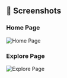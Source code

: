## 📸 Screenshots

### Home Page
![Home Page](screenshots/screenshot-home.png)

### Explore Page
![Explore Page](screenshots/screenshot-explore.png)

